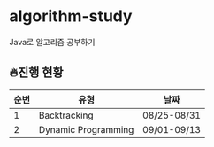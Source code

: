 # algorithm-study
Java로 알고리즘 공부하기

## 🔥진행 현황

| 순번 | 유형 | 날짜 |
|-----|------|------|
| 1 | Backtracking | 08/25-08/31 |
| 2 | Dynamic Programming | 09/01-09/13 |
